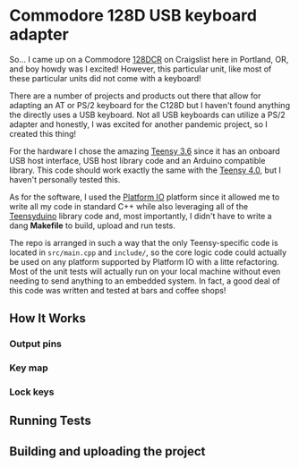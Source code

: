 # Commodore 128D USB keyboard adapter

So... I came up on a Commodore [128DCR](https://www.c64-wiki.com/wiki/C128DCR) on Craigslist here in Portland, OR, and boy howdy was I excited! However, this particular unit, like most of these particular units did not come with a keyboard! 

There are a number of projects and products out there that allow for adapting an AT or PS/2 keyboard for the C128D but I haven't found anything the directly uses a USB keyboard. Not all USB keyboards can utilize a PS/2 adapter and honestly, I was excited for another pandemic project, so I created this thing!

For the hardware I chose the amazing [Teensy 3.6](https://www.pjrc.com/store/teensy36.html) since it has an onboard USB host interface, USB host library code and an Arduino compatible library. This code should work exactly the same with the [Teensy 4.0](https://www.pjrc.com/store/teensy40.html), but I haven't personally tested this.

As for the software, I used the [Platform IO](https://platformio.org/) platform since it allowed me to write all my code in standard C++ while also leveraging all of the [Teensyduino](https://www.pjrc.com/teensy/teensyduino.html) library code and, most importantly, I didn't have to write a dang **Makefile** to build, upload and run tests.

The repo is arranged in such a way that the only Teensy-specific code is located in `src/main.cpp` and `include/`, so the core logic code could actually be used on any platform supported by Platform IO with a litte refactoring. Most of the unit tests will actually run on your local machine without even needing to send anything to an embedded system. In fact, a good deal of this code was written and tested at bars and coffee shops!

## How It Works

### Output pins

### Key map

### Lock keys

## Running Tests

## Building and uploading the project

